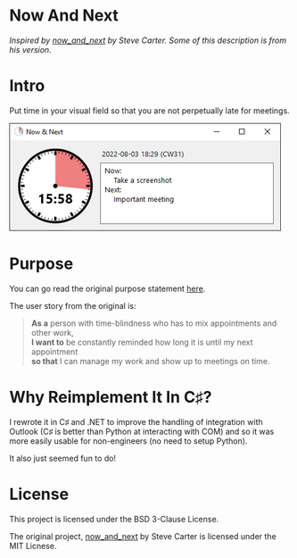 ﻿# Now And Next

_Inspired by [now_and_next](https://github.com/sweavo/now_and_next) by Steve
Carter. Some of this description is from his version._

# Intro

Put time in your visual field so that you are not perpetually late for meetings.

![Screenshot](doc/img/screenshot.png)

# Purpose

You can go read the original purpose statement
[here](https://github.com/sweavo/now_and_next#instructions).

The user story from the original is:

> **As a** person with time-blindness who has to mix appointments and other
> work,<br>
> **I want to** be constantly reminded how long it is until my next appointment
> <br>
> **so that** I can manage my work and show up to meetings on time.

# Why Reimplement It In C♯?

I rewrote it in C♯ and .NET to improve the handling of integration with Outlook
(C♯ is better than Python at interacting with COM) and so it was more easily
usable for non-engineers (no need to setup Python).

It also just seemed fun to do!

# License

This project is licensed under the BSD 3-Clause License.

The original project, [now_and_next](https://github.com/sweavo/now_and_next) by
Steve Carter is licensed under the MIT Licnese.

